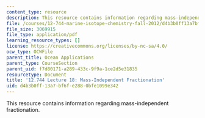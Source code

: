 ```yaml
---
content_type: resource
description: This resource contains information regarding mass-independent fractionation.
file: /courses/12-744-marine-isotope-chemistry-fall-2012/d4b3b0ff13a7bf6fe2880bfe1099e342_MIT12_744F12_Lec18.pdf
file_size: 3069915
file_type: application/pdf
learning_resource_types: []
license: https://creativecommons.org/licenses/by-nc-sa/4.0/
ocw_type: OCWFile
parent_title: Ocean Applications
parent_type: CourseSection
parent_uid: f7d80171-a289-433c-9f9a-1ce2d5e31835
resourcetype: Document
title: '12.744 Lecture 18: Mass-Independent Fractionation'
uid: d4b3b0ff-13a7-bf6f-e288-0bfe1099e342
---
```

This resource contains information regarding mass-independent fractionation.